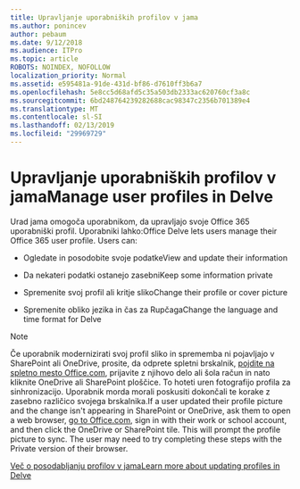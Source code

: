 ```yaml
---
title: Upravljanje uporabniških profilov v jama
ms.author: ponincev
author: pebaum
ms.date: 9/12/2018
ms.audience: ITPro
ms.topic: article
ROBOTS: NOINDEX, NOFOLLOW
localization_priority: Normal
ms.assetid: e595481a-91de-431d-bf86-d7610ff3b6a7
ms.openlocfilehash: 5e8cc5d68afd5c35a503db2333ac620760cf3a8c
ms.sourcegitcommit: 6bd248764239282688cac98347c2356b701389e4
ms.translationtype: MT
ms.contentlocale: sl-SI
ms.lasthandoff: 02/13/2019
ms.locfileid: "29969729"
---
```

# <a name="manage-user-profiles-in-delve"></a><span data-ttu-id="e71d1-102">Upravljanje uporabniških profilov v jama</span><span class="sxs-lookup"><span data-stu-id="e71d1-102">Manage user profiles in Delve</span></span>

<span data-ttu-id="e71d1-p101">Urad jama omogoča uporabnikom, da upravljajo svoje Office 365 uporabniški profil. Uporabniki lahko:</span><span class="sxs-lookup"><span data-stu-id="e71d1-p101">Office Delve lets users manage their Office 365 user profile. Users can:</span></span>
  
- <span data-ttu-id="e71d1-105">Ogledate in posodobite svoje podatke</span><span class="sxs-lookup"><span data-stu-id="e71d1-105">View and update their information</span></span>
    
- <span data-ttu-id="e71d1-106">Da nekateri podatki ostanejo zasebni</span><span class="sxs-lookup"><span data-stu-id="e71d1-106">Keep some information private</span></span>
    
- <span data-ttu-id="e71d1-107">Spremenite svoj profil ali kritje sliko</span><span class="sxs-lookup"><span data-stu-id="e71d1-107">Change their profile or cover picture</span></span>
    
- <span data-ttu-id="e71d1-108">Spremenite obliko jezika in čas za Rupčaga</span><span class="sxs-lookup"><span data-stu-id="e71d1-108">Change the language and time format for Delve</span></span>
    
> [!NOTE]
> <span data-ttu-id="e71d1-p102">Če uporabnik modernizirati svoj profil sliko in sprememba ni pojavljajo v SharePoint ali OneDrive, prosite, da odprete spletni brskalnik, [pojdite na spletno mesto Office.com](https://www.office.com), prijavite z njihovo delo ali šola račun in nato kliknite OneDrive ali SharePoint ploščice. To hoteti uren fotografijo profila za sinhronizacijo. Uporabnik morda morali poskusiti dokončali te korake z zasebno različico svojega brskalnika.</span><span class="sxs-lookup"><span data-stu-id="e71d1-p102">If a user updated their profile picture and the change isn't appearing in SharePoint or OneDrive, ask them to open a web browser, [go to Office.com](https://www.office.com), sign in with their work or school account, and then click the OneDrive or SharePoint tile. This will prompt the profile picture to sync. The user may need to try completing these steps with the Private version of their browser.</span></span> 
  
[<span data-ttu-id="e71d1-111">Več o posodabljanju profilov v jama</span><span class="sxs-lookup"><span data-stu-id="e71d1-111">Learn more about updating profiles in Delve</span></span>](https://go.microsoft.com/fwlink/?linkid=735070)
  

